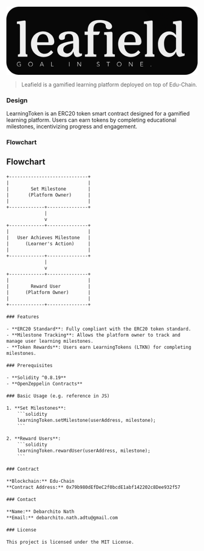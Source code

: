 ![Leafield](./assets/leafield.png)

> Leafield is a gamified learning platform deployed on top of Edu-Chain.

### Design 

LearningToken is an ERC20 token smart contract designed for a gamified learning platform. Users can earn tokens by completing educational milestones, incentivizing progress and engagement.

### Flowchart


## Flowchart

```plaintext
+-----------------------------+
|                             |
|        Set Milestone        |
|       (Platform Owner)      |
|                             |
+-------------+---------------+
              |
              v
+-------------+---------------+
|                             |
|   User Achieves Milestone   |
|      (Learner's Action)     |
|                             |
+-------------+---------------+
              |
              v
+-------------+---------------+
|                             |
|        Reward User          |
|      (Platform Owner)       |
|                             |
+-------------+---------------+

### Features

- **ERC20 Standard**: Fully compliant with the ERC20 token standard.
- **Milestone Tracking**: Allows the platform owner to track and manage user learning milestones.
- **Token Rewards**: Users earn LearningTokens (LTKN) for completing milestones.

### Prerequisites

- **Solidity ^0.8.19**
- **OpenZeppelin Contracts**

### Basic Usage (e.g. reference in JS)

1. **Set Milestones**:
    ```solidity
    learningToken.setMilestone(userAddress, milestone);
    ```

2. **Reward Users**:
    ```solidity
    learningToken.rewardUser(userAddress, milestone);
    ```
    
### Contract

**Blockchain:** Edu-Chain
**Contract Address:** 0x79b980dEfDeC2f0bcdE1abf142202c8Dee932f57

### Contact

**Name:** Debarchito Nath
**Email:** debarchito.nath.adtu@gmail.com

### License

This project is licensed under the MIT License.
